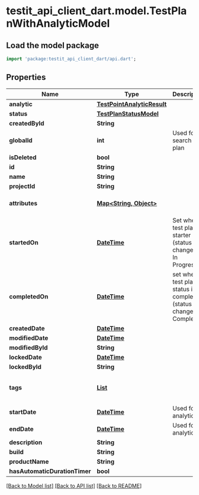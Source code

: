 # testit_api_client_dart.model.TestPlanWithAnalyticModel

## Load the model package
```dart
import 'package:testit_api_client_dart/api.dart';
```

## Properties
Name | Type | Description | Notes
------------ | ------------- | ------------- | -------------
**analytic** | [**TestPointAnalyticResult**](TestPointAnalyticResult.md) |  | 
**status** | [**TestPlanStatusModel**](TestPlanStatusModel.md) |  | 
**createdById** | **String** |  | 
**globalId** | **int** | Used for search Test plan | 
**isDeleted** | **bool** |  | 
**id** | **String** |  | 
**name** | **String** |  | 
**projectId** | **String** |  | 
**attributes** | [**Map<String, Object>**](Object.md) |  | [default to const {}]
**startedOn** | [**DateTime**](DateTime.md) | Set when test plan is starter (status changed to: In Progress) | [optional] 
**completedOn** | [**DateTime**](DateTime.md) | set when test plan status is completed (status changed to: Completed) | [optional] 
**createdDate** | [**DateTime**](DateTime.md) |  | [optional] 
**modifiedDate** | [**DateTime**](DateTime.md) |  | [optional] 
**modifiedById** | **String** |  | [optional] 
**lockedDate** | [**DateTime**](DateTime.md) |  | [optional] 
**lockedById** | **String** |  | [optional] 
**tags** | [**List<TagModel>**](TagModel.md) |  | [optional] [default to const []]
**startDate** | [**DateTime**](DateTime.md) | Used for analytics | [optional] 
**endDate** | [**DateTime**](DateTime.md) | Used for analytics | [optional] 
**description** | **String** |  | [optional] 
**build** | **String** |  | [optional] 
**productName** | **String** |  | [optional] 
**hasAutomaticDurationTimer** | **bool** |  | [optional] 

[[Back to Model list]](../README.md#documentation-for-models) [[Back to API list]](../README.md#documentation-for-api-endpoints) [[Back to README]](../README.md)


